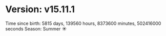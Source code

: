 # Version: v15.11.1
Time since birth: 5815 days, 139560 hours, 8373600 minutes, 502416000 seconds
Season: Summer ☀️
